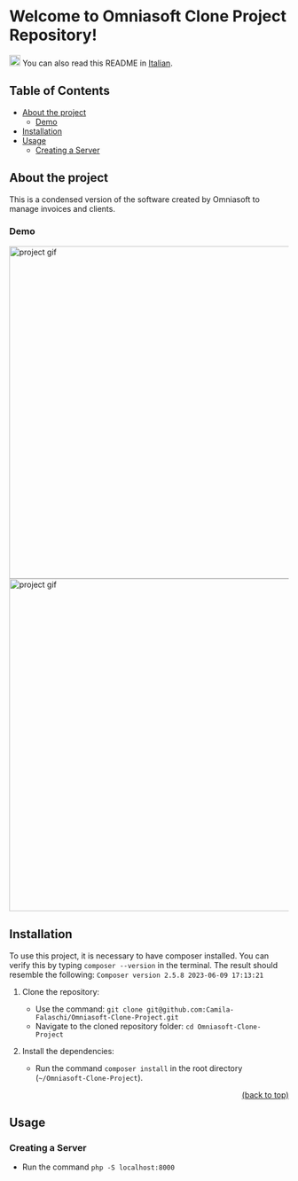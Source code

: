 # Welcome to Omniasoft Clone Project Repository!

<div>
  <p>
    <img src="https://user-images.githubusercontent.com/102390423/227807440-34793b38-b08b-4057-bc89-8aa7f55edeff.png" alt="translation icon" width="20">
    You can also read this README in <a href="https://github.com/Camila-Falaschi/Omniasoft-Clone-Project/blob/main/README.md">Italian</a>.
  </p>
</div>


## Table of Contents

- [About the project](#about-the-project)
  - [Demo](#demo)
- [Installation](#installation)
- [Usage](#usage)
  - [Creating a Server](#creating-a-server)

## About the project
This is a condensed version of the software created by Omniasoft to manage invoices and clients.

### Demo
<img src="https://github.com/Camila-Falaschi/Omniasoft-Clone-Project/assets/102390423/95410ad5-4d54-44af-9f4e-e61d3c7bab8c" alt="project gif" width="600">
<img src="https://github.com/Camila-Falaschi/Omniasoft-Clone-Project/assets/102390423/95eca616-db68-4548-851a-0c5c96f7f82b" alt="project gif" width="600">

## Installation
To use this project, it is necessary to have composer installed.
You can verify this by typing `composer --version` in the terminal.
The result should resemble the following:
`Composer version 2.5.8 2023-06-09 17:13:21`

1. Clone the repository:
   - Use the command: `git clone git@github.com:Camila-Falaschi/Omniasoft-Clone-Project.git`
   - Navigate to the cloned repository folder: `cd Omniasoft-Clone-Project`

2. Install the dependencies:
   - Run the command `composer install` in the root directory (`~/Omniasoft-Clone-Project`).
<p align="right"><a href="#welcome-to-omniasoft-clone-project-repository">(back to top)</a></p>


## Usage
### Creating a Server
  - Run the command `php -S localhost:8000`

